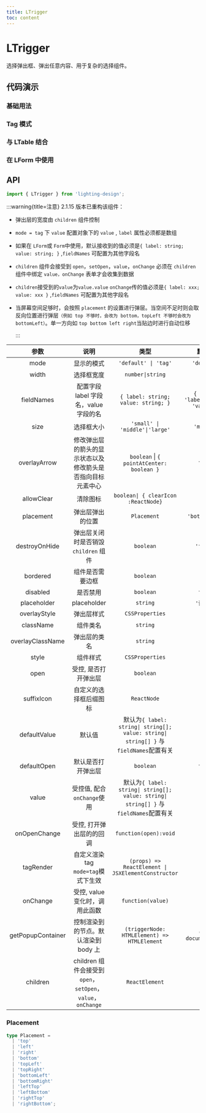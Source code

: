```yaml
---
title: LTrigger
toc: content
---
```


# LTrigger

选择弹出框、弹出任意内容、用于复杂的选择组件。

## 代码演示

### 基础用法

<code src='./demos/Demo1.tsx'></code>

### Tag 模式

<code src='./demos/Demo3.tsx' ></code>

### 与 LTable 结合

<code src='./demos/Demo4.tsx' ></code>

### 在 LForm 中使用

<code src='./demos/Demo2.tsx' ></code>

## API

```ts
import { LTrigger } from 'lighting-design';
```

:::warning{title=注意}
2.1.15 版本已重构该组件：

- 弹出层的宽度由 `children` 组件控制

- `mode = tag` 下 `value` 配置对象下的 `value` , `label` 属性必须都是数组

- 如果在 `LForm`或 `Form`中使用，默认接收到的值必须是`{ label: string; value: string; }` ,`fieldNames` 可配置为其他字段名

- `children` 组件会接受到 `open`，`setOpen`，`value`，`onChange` 必须在 `children` 组件中绑定 `value，onChange` 表单才会收集到数据

- `children`接受到的`value`为`value.value` `onChange`传的值必须是`{ label: xxx; value: xxx }` ,`fieldNames` 可配置为其他字段名

- 当屏幕空间足够时，会按照 `placement` 的设置进行弹层。当空间不足时则会取反向位置进行弹层`（例如 top 不够时，会改为 bottom，topLeft 不够时会改为 bottomLeft）`。单一方向如 `top bottom left right`当贴边时进行自动位移

  :::

|       参数        |                             说明                             |                                         类型                                          |               默认值                |
| :---------------: | :----------------------------------------------------------: | :-----------------------------------------------------------------------------------: | :---------------------------------: |
|       mode        |                          显示的模式                          |                                 `'default' \| 'tag'`                                  |             `'default'`             |
|       width       |                          选择框宽度                          |                                   `number\|string`                                    |                `250`                |
|    fieldNames     |            配置字段 label 字段名，value 字段的名             |                          `{ label: string; value: string; }`                          | `{ label: 'label',value: 'value' }` |
|       size        |                          选择框大小                          |                            `'small' \| 'middle'\|'large'`                             |             `'middle'`              |
|   overlayArrow    |  修改弹出层的箭头的显示状态以及修改箭头是否指向目标元素中心  |                       `boolean` \| `{ pointAtCenter: boolean }`                       |               `false`               |
|    allowClear     |                           清除图标                           |                          `boolean\| { clearIcon :ReactNode}`                          |               `true`                |
|     placement     |                       弹出层弹出的位置                       |                                      `Placement`                                      |           `'bottomLeft'`            |
|   destroyOnHide   |             弹出层关闭时是否销毁 `children` 组件             |                                       `boolean`                                       |              `'false'`              |
|     bordered      |                       组件是否需要边框                       |                                       `boolean`                                       |               `true`                |
|     disabled      |                           是否禁用                           |                                       `boolean`                                       |               `false`               |
|    placeholder    |                         placeholder                          |                                       `string`                                        |             `'请选择'`              |
|   overlayStyle    |                          弹出层样式                          |                                    `CSSProperties`                                    |                 `-`                 |
|     className     |                           组件类名                           |                                       `string`                                        |                 `-`                 |
| overlayClassName  |                         弹出层的类名                         |                                       `string`                                        |                 `-`                 |
|       style       |                           组件样式                           |                                    `CSSProperties`                                    |                 `-`                 |
|       open        |                     受控, 是否打开弹出层                     |                                       `boolean`                                       |                 `-`                 |
|    suffixIcon     |                    自定义的选择框后缀图标                    |                                      `ReactNode`                                      |                 `-`                 |
|   defaultValue    |                            默认值                            | 默认为`{ label: string\| string[]; value: string\| string[] }` 与`fieldNames`配置有关 |                 `-`                 |
|    defaultOpen    |                      默认是否打开弹出层                      |                                       `boolean`                                       |               `false`               |
|       value       |                  受控值, 配合`onChange`使用                  | 默认为`{ label: string\| string[]; value: string\| string[] }` 与`fieldNames`配置有关 |                 `-`                 |
|   onOpenChange    |                   受控, 打开弹出层的的回调                   |                                 `function(open):void`                                 |                 `-`                 |
|     tagRender     |             自定义渲染 tag `mode=tag`模式下生效              |                  `(props) => ReactElement \| JSXElementConstructor`                   |                 `-`                 |
|     onChange      |                受控, value 变化时，调用此函数                |                                   `function(value)`                                   |                 `-`                 |
| getPopupContainer |             控制渲染到的节点。默认渲染到 body 上             |                      `(triggerNode: HTMLElement) => HTMLElement`                      |        `() => document.body`        |
|     children      | children 组件会接受到 `open`，`setOpen`，`value`，`onChange` |                                    `ReactElement`                                     |                 `-`                 |

### Placement

```ts
type Placement =
  | 'top'
  | 'left'
  | 'right'
  | 'bottom'
  | 'topLeft'
  | 'topRight'
  | 'bottomLeft'
  | 'bottomRight'
  | 'leftTop'
  | 'leftBottom'
  | 'rightTop'
  | 'rightBottom';
```
